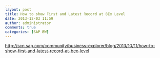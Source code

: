 ```yaml
---
layout: post
title: How to show First and Latest Record at BEx Level
date: 2013-12-03 11:59
author: administrator
comments: true
categories: [SAP BW]
---
```

<a href="http://scn.sap.com/community/business-explorer/blog/2013/10/11/how-to-show-first-and-latest-record-at-bex-level">http://scn.sap.com/community/business-explorer/blog/2013/10/11/how-to-show-first-and-latest-record-at-bex-level</a>
